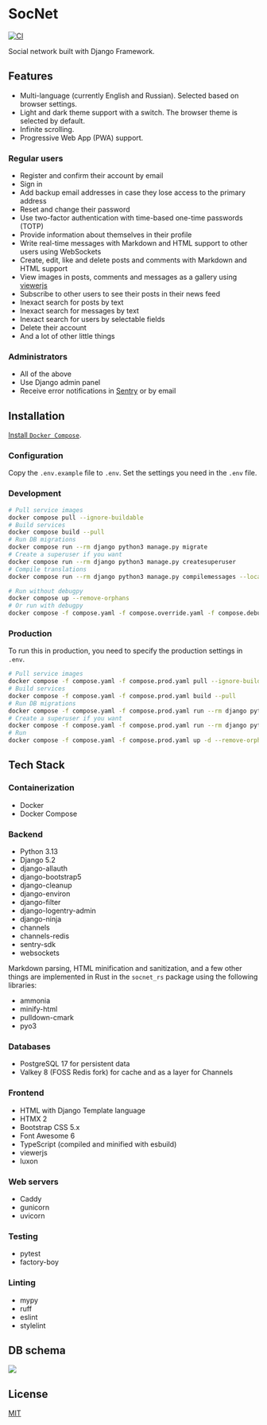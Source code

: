 # SocNet

[![CI](https://github.com/monosans/socnet/actions/workflows/ci.yml/badge.svg)](https://github.com/monosans/socnet/actions/workflows/ci.yml)

Social network built with Django Framework.

## Features

- Multi-language (currently English and Russian). Selected based on browser settings.
- Light and dark theme support with a switch. The browser theme is selected by default.
- Infinite scrolling.
- Progressive Web App (PWA) support.

### Regular users

- Register and confirm their account by email
- Sign in
- Add backup email addresses in case they lose access to the primary address
- Reset and change their password
- Use two-factor authentication with time-based one-time passwords (TOTP)
- Provide information about themselves in their profile
- Write real-time messages with Markdown and HTML support to other users using WebSockets
- Create, edit, like and delete posts and comments with Markdown and HTML support
- View images in posts, comments and messages as a gallery using [viewerjs](https://fengyuanchen.github.io/viewerjs/)
- Subscribe to other users to see their posts in their news feed
- Inexact search for posts by text
- Inexact search for messages by text
- Inexact search for users by selectable fields
- Delete their account
- And a lot of other little things

### Administrators

- All of the above
- Use Django admin panel
- Receive error notifications in [Sentry](https://sentry.io/) or by email

## Installation

[Install `Docker Compose`](https://docs.docker.com/compose/install/).

### Configuration

Copy the `.env.example` file to `.env`. Set the settings you need in the `.env` file.

### Development

```bash
# Pull service images
docker compose pull --ignore-buildable
# Build services
docker compose build --pull
# Run DB migrations
docker compose run --rm django python3 manage.py migrate
# Create a superuser if you want
docker compose run --rm django python3 manage.py createsuperuser
# Compile translations
docker compose run --rm django python3 manage.py compilemessages --locale en --locale ru

# Run without debugpy
docker compose up --remove-orphans
# Or run with debugpy
docker compose -f compose.yaml -f compose.override.yaml -f compose.debug.yaml up --remove-orphans
```

### Production

To run this in production, you need to specify the production settings in `.env`.

```bash
# Pull service images
docker compose -f compose.yaml -f compose.prod.yaml pull --ignore-buildable
# Build services
docker compose -f compose.yaml -f compose.prod.yaml build --pull
# Run DB migrations
docker compose -f compose.yaml -f compose.prod.yaml run --rm django python3 manage.py migrate
# Create a superuser if you want
docker compose -f compose.yaml -f compose.prod.yaml run --rm django python3 manage.py createsuperuser
# Run
docker compose -f compose.yaml -f compose.prod.yaml up -d --remove-orphans
```

## Tech Stack

### Containerization

- Docker
- Docker Compose

### Backend

- Python 3.13
- Django 5.2
- django-allauth
- django-bootstrap5
- django-cleanup
- django-environ
- django-filter
- django-logentry-admin
- django-ninja
- channels
- channels-redis
- sentry-sdk
- websockets

Markdown parsing, HTML minification and sanitization, and a few other things are implemented in Rust in the `socnet_rs` package using the following libraries:

- ammonia
- minify-html
- pulldown-cmark
- pyo3

### Databases

- PostgreSQL 17 for persistent data
- Valkey 8 (FOSS Redis fork) for cache and as a layer for Channels

### Frontend

- HTML with Django Template language
- HTMX 2
- Bootstrap CSS 5.x
- Font Awesome 6
- TypeScript (compiled and minified with esbuild)
- viewerjs
- luxon

### Web servers

- Caddy
- gunicorn
- uvicorn

### Testing

- pytest
- factory-boy

### Linting

- mypy
- ruff
- eslint
- stylelint

## DB schema

![](https://github.com/monosans/socnet/assets/76561516/f8d077b5-bb2c-4834-941e-3375ef56ba48)

## License

[MIT](LICENSE)
